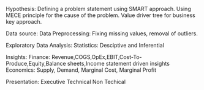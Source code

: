 Hypothesis:
Defining a problem statement using SMART approach.
Using MECE principle for the cause of the problem.
Value driver tree for business key approach.

Data source:
Data Preprocessing: Fixing missing values, removal of outliers.

Exploratory Data Analysis:
Statistics: Desciptive and Inferential 

Insights:
Finance: Revenue,COGS,OpEx,EBIT,Cost-To-Produce,Equity,Balance sheets,Income statement driven insights
Economics: Supply, Demand, Marginal Cost, Marginal Profit 

Presentation:
Executive
Technical
Non Techical
